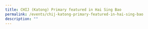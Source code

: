 ```yaml
---
title: CHIJ (Katong) Primary featured in Hai Sing Bao
permalink: /events/chij-katong-primary-featured-in-hai-sing-bao
description: ""
---
```

